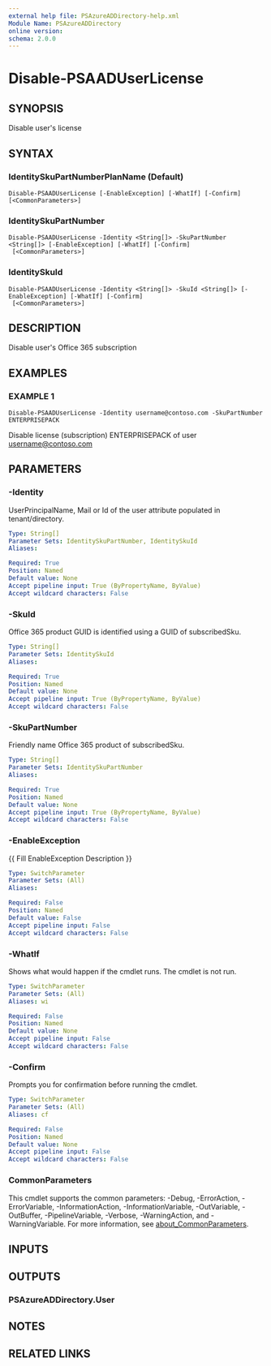 ```yaml
---
external help file: PSAzureADDirectory-help.xml
Module Name: PSAzureADDirectory
online version:
schema: 2.0.0
---
```


# Disable-PSAADUserLicense

## SYNOPSIS
Disable user's license

## SYNTAX

### IdentitySkuPartNumberPlanName (Default)
```
Disable-PSAADUserLicense [-EnableException] [-WhatIf] [-Confirm] [<CommonParameters>]
```

### IdentitySkuPartNumber
```
Disable-PSAADUserLicense -Identity <String[]> -SkuPartNumber <String[]> [-EnableException] [-WhatIf] [-Confirm]
 [<CommonParameters>]
```

### IdentitySkuId
```
Disable-PSAADUserLicense -Identity <String[]> -SkuId <String[]> [-EnableException] [-WhatIf] [-Confirm]
 [<CommonParameters>]
```

## DESCRIPTION
Disable user's Office 365 subscription

## EXAMPLES

### EXAMPLE 1
```
Disable-PSAADUserLicense -Identity username@contoso.com -SkuPartNumber ENTERPRISEPACK
```

Disable license (subscription) ENTERPRISEPACK of user username@contoso.com

## PARAMETERS

### -Identity
UserPrincipalName, Mail or Id of the user attribute populated in tenant/directory.

```yaml
Type: String[]
Parameter Sets: IdentitySkuPartNumber, IdentitySkuId
Aliases:

Required: True
Position: Named
Default value: None
Accept pipeline input: True (ByPropertyName, ByValue)
Accept wildcard characters: False
```

### -SkuId
Office 365 product GUID is identified using a GUID of subscribedSku.

```yaml
Type: String[]
Parameter Sets: IdentitySkuId
Aliases:

Required: True
Position: Named
Default value: None
Accept pipeline input: True (ByPropertyName, ByValue)
Accept wildcard characters: False
```

### -SkuPartNumber
Friendly name Office 365 product of subscribedSku.

```yaml
Type: String[]
Parameter Sets: IdentitySkuPartNumber
Aliases:

Required: True
Position: Named
Default value: None
Accept pipeline input: True (ByPropertyName, ByValue)
Accept wildcard characters: False
```

### -EnableException
{{ Fill EnableException Description }}

```yaml
Type: SwitchParameter
Parameter Sets: (All)
Aliases:

Required: False
Position: Named
Default value: False
Accept pipeline input: False
Accept wildcard characters: False
```

### -WhatIf
Shows what would happen if the cmdlet runs.
The cmdlet is not run.

```yaml
Type: SwitchParameter
Parameter Sets: (All)
Aliases: wi

Required: False
Position: Named
Default value: None
Accept pipeline input: False
Accept wildcard characters: False
```

### -Confirm
Prompts you for confirmation before running the cmdlet.

```yaml
Type: SwitchParameter
Parameter Sets: (All)
Aliases: cf

Required: False
Position: Named
Default value: None
Accept pipeline input: False
Accept wildcard characters: False
```

### CommonParameters
This cmdlet supports the common parameters: -Debug, -ErrorAction, -ErrorVariable, -InformationAction, -InformationVariable, -OutVariable, -OutBuffer, -PipelineVariable, -Verbose, -WarningAction, and -WarningVariable. For more information, see [about_CommonParameters](http://go.microsoft.com/fwlink/?LinkID=113216).

## INPUTS

## OUTPUTS

### PSAzureADDirectory.User
## NOTES

## RELATED LINKS
